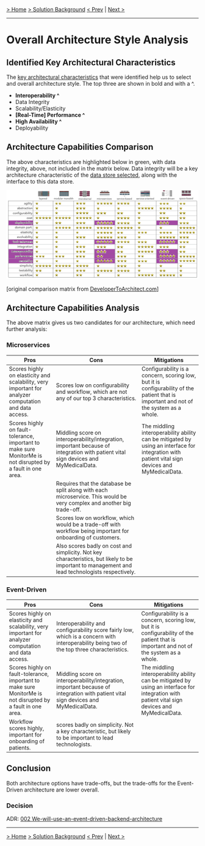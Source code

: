 [> Home](../README.md)    [> Solution Background](README.md)
[< Prev](ArchitecturePrinciples.md)  |  [Next >](Conceptual.md)

---

# Overall Architecture Style Analysis

## Identified Key Architectural Characteristics

The [key architectural characteristics](../1.ProblemBackground/ArchitectureAnalysis.md) that were identified help us to select and overall architecture style. The top three are shown in bold and with a ^.

- **Interoperability ^** 
- Data Integrity
- Scalability/Elasticity
- **[Real-Time] Performance ^**
- **High Availability ^**
- Deployability

## Architecture Capabilities Comparison

The above characteristics are highlighted below in green, with data integrity, above, not included in the matrix below. Data integrity will be a key architecture characteristic of the [data store selected](DataStore.md), along with the interface to this data store.

![architectural-styles](../assets/images/architectural-styles-MonitorMe.png)

[original comparison matrix from [DeveloperToArchitect.com](https://www.developertoarchitect.com/downloads/worksheets.html)]

## Architecture Capabilities Analysis

The above matrix gives us two candidates for our architecture, which need further analysis:

### Microservices

| Pros                                                         | Cons                                                         | Mitigations                                                  |
| ------------------------------------------------------------ | ------------------------------------------------------------ | ------------------------------------------------------------ |
| Scores highly on elasticity and scalability, very important for analyzer computation and data access. | Scores low on configurability and workflow, which are not any of our top 3 characteristics. | Configurability is a concern, scoring low, but it is configurability of the patient that is important and not of the system as a whole. |
| Scores highly on fault-tolerance, important to make sure MonitorMe is not disrupted by a fault in one area. | Middling score on interoperability/integration, important because of integration with patient vital sign devices and MyMedicalData. | The middling interoperability ability can be mitigated by using an interface for integration with patient vital sign devices and MyMedicalData. |
|                                                              | Requires that the database be split along with each microservice. This would be very complex and another big trade-off. |                                                              |
|                                                              | Scores low on workflow, which would be a trade-off with workflow being important for onboarding of customers. |                                                              |
|                                                              | Also scores badly on cost and simplicity. Not key characteristics, but likely to be important to management and lead technologists respectively. |                                                              |

### Event-Driven

| Pros                                                         | Cons                                                         | Mitigations                                                  |
| ------------------------------------------------------------ | ------------------------------------------------------------ | ------------------------------------------------------------ |
| Scores highly on elasticity and scalability, very important for analyzer computation and data access. | Interoperability and configurability score fairly low, which is a concern with interoperability being two of the top three characteristics. | Configurability is a concern, scoring low, but it is configurability of the patient that is important and not of the system as a whole. |
| Scores highly on fault-tolerance, important to make sure MonitorMe is not disrupted by a fault in one area. | Middling score on interoperability/integration, important because of integration with patient vital sign devices and MyMedicalData. | The middling interoperability ability can be mitigated by using an interface for integration with patient vital sign devices and MyMedicalData. |
| Workflow scores highly, important for onboarding of patients. | scores badly on simplicity. Not a key characteristic, but likely to be important to lead technologists. |                                                              |

## Conclusion

Both architecture options have trade-offs, but the trade-offs for the Event-Driven architecture are lower overall.

### Decision

ADR: [002 We-will-use-an-event-driven-backend-architecture](../4.ADRs/002-We-will-use-an-event-driven-backend-architecture.md)

---

[> Home](../README.md)    [> Solution Background](README.md)
[< Prev](ArchitecturePrinciples.md)  |  [Next >](Conceptual.md)